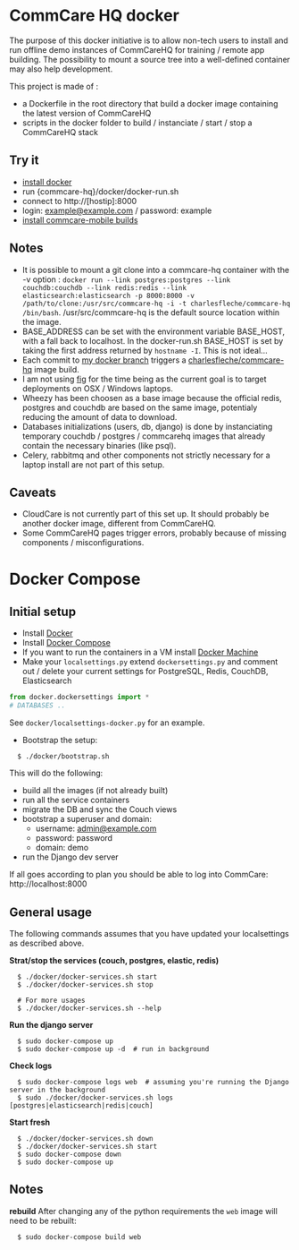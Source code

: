 CommCare HQ docker
==================

The purpose of this docker initiative is to allow non-tech users to install and run offline demo instances of CommCareHQ for training / remote app building. The possibility to mount a source tree into a well-defined container may also help development.

This project is made of :

* a Dockerfile in the root directory that build a docker image containing the latest version of CommCareHQ
* scripts in the docker folder to build / instanciate / start / stop a CommCareHQ stack


Try it
------

* [install docker](http://docs.docker.com/installation)
* run {commcare-hq}/docker/docker-run.sh
* connect to http://[hostip]:8000
* login: example@example.com / password: example
* [install commcare-mobile builds](https://github.com/dimagi/commcare-hq/tree/master/corehq/apps/builds)


Notes
-----

* It is possible to mount a git clone into a commcare-hq container with the -v option : `docker run --link postgres:postgres --link couchdb:couchdb --link redis:redis --link elasticsearch:elasticsearch -p 8000:8000 -v /path/to/clone:/usr/src/commcare-hq -i -t charlesfleche/commcare-hq /bin/bash`. /usr/src/commcare-hq is the default source location within the image.
* BASE_ADDRESS can be set with the environment variable BASE_HOST, with a fall back to localhost. In the docker-run.sh BASE_HOST is set by taking the first address returned by `hostname -I`. This is not ideal…
* Each commit to [my docker branch](https://github.com/charlesfleche/commcare-hq/tree/docker) triggers a [charlesfleche/commcare-hq](https://registry.hub.docker.com/u/charlesfleche/commcare-hq/) image build.
* I am not using [fig](http://www.fig.sh/) for the time being as the current goal is to target deployments on OSX / Windows laptops.
* Wheezy has been choosen as a base image because the official redis, postgres and couchdb are based on the same image, potentialy reducing the amount of data to download.
* Databases initializations (users, db, django) is done by instanciating temporary couchdb / postgres / commcarehq images that already contain the necessary binaries (like psql).
* Celery, rabbitmq and other components not strictly necessary for a laptop install are not part of this setup.


Caveats
-------

* CloudCare is not currently part of this set up. It should probably be another docker image, different from CommCareHQ.
* Some CommCareHQ pages trigger errors, probably because of missing components / misconfigurations.


Docker Compose
==============

Initial setup
-------------
* Install [Docker](http://docs.docker.com/installation)
* Install [Docker Compose](https://docs.docker.com/compose/install/)
* If you want to run the containers in a VM install [Docker Machine](https://docs.docker.com/machine/install-machine/)
* Make your `localsettings.py` extend `dockersettings.py` and comment out / delete your current
settings for PostgreSQL, Redis, CouchDB, Elasticsearch

```python
from docker.dockersettings import *
# DATABASES ..
```

See `docker/localsettings-docker.py` for an example.

* Bootstrap the setup:

```
  $ ./docker/bootstrap.sh
```

This will do the following:

* build all the images (if not already built)
* run all the service containers
* migrate the DB and sync the Couch views
* bootstrap a superuser and domain:
  * username: admin@example.com
  * password: password
  * domain: demo
* run the Django dev server

If all goes according to plan you should be able to log into CommCare: http://localhost:8000

    
General usage
-------------
The following commands assumes that you have updated your localsettings as described above.

**Strat/stop the services (couch, postgres, elastic, redis)**

```
  $ ./docker/docker-services.sh start
  $ ./docker/docker-services.sh stop
  
  # For more usages
  $ ./docker/docker-services.sh --help 
```

**Run the django server**

```
  $ sudo docker-compose up
  $ sudo docker-compose up -d  # run in background
```

**Check logs**

```
  $ sudo docker-compose logs web  # assuming you're running the Django server in the background
  $ sudo ./docker/docker-services.sh logs [postgres|elasticsearch|redis|couch]
```

**Start fresh**

```
  $ ./docker/docker-services.sh down
  $ ./docker/docker-services.sh start
  $ sudo docker-compose down
  $ sudo docker-compose up
```

Notes
-----
**rebuild**
After changing any of the python requirements the `web` image will need to be rebuilt:

```
  $ sudo docker-compose build web
```
